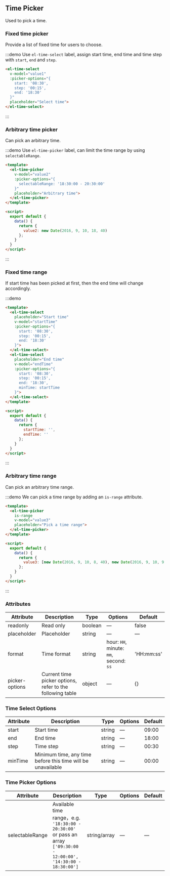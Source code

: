 ## Time Picker

Used to pick a time.

### Fixed time picker

Provide a list of fixed time for users to choose.

:::demo Use `el-time-select` label, assign start time, end time and time step with `start`, `end` and `step`.
```html
<el-time-select
  v-model="value1"
  :picker-options="{
    start: '08:30',
    step: '00:15',
    end: '18:30'
  }"
  placeholder="Select time">
</el-time-select>
```
:::

### Arbitrary time picker

Can pick an arbitrary time.

:::demo Use `el-time-picker` label, can limit the time range by using `selectableRange`.

```html
<template>
  <el-time-picker
    v-model="value2"
    :picker-options="{
      selectableRange: '18:30:00 - 20:30:00'
    }"
    placeholder="Arbitrary time">
  </el-time-picker>
</template>

<script>
  export default {
    data() {
      return {
        value2: new Date(2016, 9, 10, 18, 40)
      };
    }
  }
</script>
```
:::

### Fixed time range

If start time has been picked at first, then the end time will change accordingly.

:::demo
```html
<template>
  <el-time-select
    placeholder="Start time"
    v-model="startTime"
    :picker-options="{
      start: '08:30',
      step: '00:15',
      end: '18:30'
    }">
  </el-time-select>
  <el-time-select
    placeholder="End time"
    v-model="endTime"
    :picker-options="{
      start: '08:30',
      step: '00:15',
      end: '18:30',
      minTime: startTime
    }">
  </el-time-select>
</template>

<script>
  export default {
    data() {
      return {
        startTime: '',
        endTime: ''
      };
    }
  }
</script>
```
:::

### Arbitrary time range

Can pick an arbitrary time range.

:::demo We can pick a time range by adding an `is-range` attribute.
```html
<template>
  <el-time-picker
    is-range
    v-model="value3"
    placeholder="Pick a time range">
  </el-time-picker>
</template>

<script>
  export default {
    data() {
      return {
        value3: [new Date(2016, 9, 10, 8, 40), new Date(2016, 9, 10, 9, 40)]
      };
    }
  }
</script>
```
:::

<script>
  export default {
    data() {
      return {
        value1: '',
        value2: new Date(2016, 9, 10, 18, 40),
        value3: [new Date(2016, 9, 10, 8, 40), new Date(2016, 9, 10, 9, 40)],
        startTime: '',
        endTime: ''
      };
    }
  }
</script>

### Attributes
| Attribute      | Description          | Type      | Options                           | Default  |
|---------- |-------------- |---------- |--------------------------------  |-------- |
| readonly | Read only | boolean | — | false |
| placeholder | Placeholder | string | — | — |
| format | Time format | string | hour: `HH`, minute: `mm`, second: `ss` | 'HH:mm:ss' |
| picker-options | Current time picker options, refer to the following table | object | — | {} |

### Time Select Options
| Attribute      | Description          | Type      | Options                           | Default  |
|---------- |-------------- |---------- |--------------------------------  |-------- |
| start | Start time | string | — | 09:00 |
| end | End time | string | — | 18:00 |
| step | Time step | string | — | 00:30 |
| minTime | Minimum time, any time before this time will be unavailable | string | — | 00:00 |

### Time Picker Options
| Attribute      | Description          | Type      | Options                           | Default |
|---------- |-------------- |---------- |--------------------------------  |-------- |
| selectableRange | Available time range，e.g.<br>`'18:30:00 - 20:30:00'`<br>or pass an array<br>`['09:30:00 - 12:00:00', '14:30:00 - 18:30:00']` | string/array | — | — |
